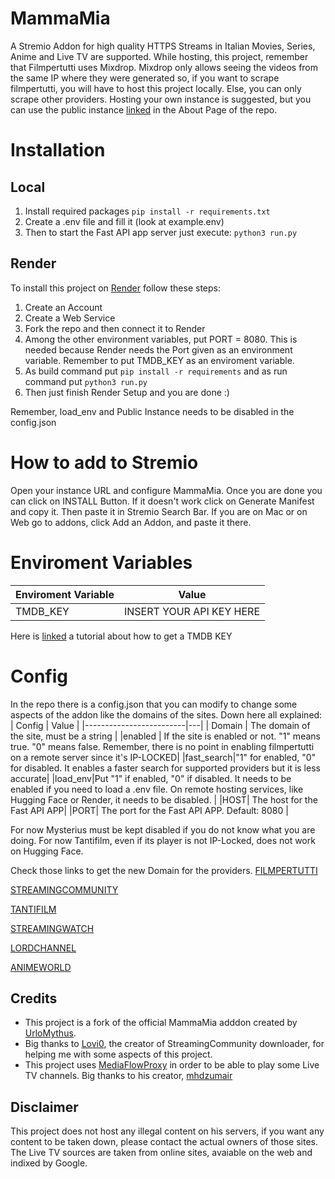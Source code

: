 # MammaMia
A Stremio Addon for high quality HTTPS Streams in Italian
Movies, Series, Anime and Live TV are supported.
While hosting, this project, remember that Filmpertutti uses Mixdrop. Mixdrop only allows seeing the videos from the same IP where they were generated so, if you want to scrape filmpertutti, you will have to host this project locally. Else, you can only scrape other providers.
Hosting your own instance is suggested, but you can use the public instance [linked](https://mammamia-ig0e.onrender.com/) in the About Page of the repo.

# Installation
## Local
1. Install required packages
``pip install -r requirements.txt ``
2. Create a .env file and fill it (look at example.env)
3. Then to start the Fast API app server just execute:
``python3 run.py``

## Render
To install this project on [Render](https://render.com/) follow these steps:
1. Create an Account
2. Create a Web Service
3. Fork the repo and then connect it to Render
4. Among the other environment variables, put PORT = 8080. This is needed because Render needs the Port given as an environment variable. Remember to put TMDB_KEY as an enviroment variable.
5. As build command put `` pip install -r requirements `` and as run command put ``python3 run.py ``
6. Then just finish Render Setup and you are done :)

Remember, load_env and Public Instance needs to be disabled in the config.json

# How to add to Stremio
Open your instance URL and configure MammaMia. Once you are done you can click on INSTALL Button. If it doesn't work click on Generate Manifest and copy it. Then paste it  in Stremio Search Bar. If you are on Mac or on Web go to addons, click Add an Addon, and paste it there.

# Enviroment Variables
| Enviroment Variable | Value |
|-------------------------|---|
|TMDB_KEY|INSERT YOUR API KEY HERE|
Here is [linked](https://www.themoviedb.org/settings/api) a tutorial about how to get a TMDB KEY

# Config
In the repo there is a config.json that you can modify to change some aspects of the addon like the domains of the sites. Down here all explained:
| Config | Value |
|-------------------------|---|
| Domain | The domain of the site, must be a string |
|enabled | If the site is enabled or not. "1" means true. "0" means false. Remember, there is no point in enabling filmpertutti on a remote server since it's IP-LOCKED|
|fast_search|"1" for enabled, "0" for disabled. It enables a faster search for supported providers but it is less accurate|
|load_env|Put "1" if enabled, "0" if disabled. It needs to be enabled if you need to load a .env file. On remote hosting services, like Hugging Face or Render, it needs to be disabled. |
|HOST| The host for the Fast API APP|
|PORT| The port for the Fast API APP. Default: 8080 |

For now Mysterius must be kept disabled if you do not know what you are doing.
For now Tantifilm, even if its player is not IP-Locked, does not work on Hugging Face.

Check those links to get the new Domain for the providers.
[FILMPERTUTTI](https://filmpertuttiiii.nuovo.live/)

[STREAMINGCOMMUNITY](https://t.me/+jlXmmprhtakxYWJh)

[TANTIFILM](https://tantinuovo.com/tantifilm-nuovo-indirizzo/)

[STREAMINGWATCH](https://t.me/streamingwatch)

[LORDCHANNEL](https://t.me/+5MQwrb3eqb81NGI0)

[ANIMEWORLD](https://t.me/AnimeWorldITA2)

## Credits
- This project is a fork of the official MammaMia adddon created by [UrloMythus](https://github.com/UrloMythus/MammaMia).
- Big thanks to [Lovi0](https://github.com/Lovi-0), the creator of StreamingCommunity downloader, for helping me with some aspects of this project.
- This project uses [MediaFlowProxy](https://github.com/mhdzumair/mediaflow-proxy/) in order to be able to play some Live TV channels. Big thanks to his creator, [mhdzumair](https://github.com/mhdzumair)

## Disclaimer
This project does not host any  illegal content on his servers, if you want any content  to be taken down, please contact the actual owners of those sites.  
The Live TV sources are taken from online sites, avaiable on the web and indixed by Google. 


